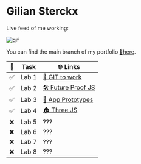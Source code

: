 # Gilian Sterckx
Live feed of me working:

![gif](https://media.tenor.com/2nKSTDDekOgAAAAC/coding-kira.gif)

You can find the main branch of my portfolio [🔗here](https://github.com/Guzse/DEV5-portfolio).

| 📝 | Task | 🌐 Links |
|----|------|------|
| ✅ | Lab 1 | [🌳 GIT to work](https://media.tenor.com/kIxJAr6w7qwAAAAC/gi-joe-destro.gif) |
| ✅ | Lab 2 | [🛠️ Future Proof JS](https://codesandbox.io/s/dawn-pine-zz6r6n) |
| ✅ | Lab 3 | [📱 App Prototypes](https://dev5-lab3-umber.vercel.app) |
| ✅ | Lab 4 | [🏠 Three JS](https://dev5-lab4-eight.vercel.app) |
| ❌ | Lab 5 | ??? |
| ❌ | Lab 6 | ??? |
| ❌ | Lab 7 | ??? |
| ❌ | Lab 8 | ??? |
